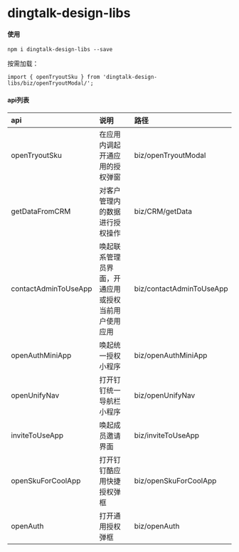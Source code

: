 # dingtalk-design-libs

#### 使用
```
npm i dingtalk-design-libs --save
```
按需加载：
```
import { openTryoutSku } from 'dingtalk-design-libs/biz/openTryoutModal/';
```

#### api列表

|api|说明|路径|
|:--|:--|:--|
|openTryoutSku|在应用内调起开通应用的授权弹窗|biz/openTryoutModal|
|getDataFromCRM|对客户管理内的数据进行授权操作|biz/CRM/getData|
|contactAdminToUseApp|唤起联系管理员界面，开通应用或授权当前用户使用应用|biz/contactAdminToUseApp|
|openAuthMiniApp|唤起统一授权小程序|biz/openAuthMiniApp|
|openUnifyNav|打开钉钉统一导航栏小程序|biz/openUnifyNav|
|inviteToUseApp|唤起成员邀请界面|biz/inviteToUseApp|
|openSkuForCoolApp|打开钉钉酷应用快捷授权弹框|biz/openSkuForCoolApp|
|openAuth|打开通用授权弹框|biz/openAuth|
